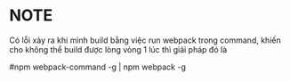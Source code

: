 # NOTE

Có lỗi xảy ra khi mình build bằng việc run webpack trong command, khiến cho không thể build được
lòng vòng 1 lúc thì giải pháp đó là

#npm webpack-command -g | npm webpack -g